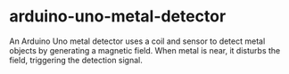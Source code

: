# arduino-uno-metal-detector
An Arduino Uno metal detector uses a coil and sensor to detect metal objects by generating a magnetic field. When metal is near, it disturbs the field, triggering the detection signal.
